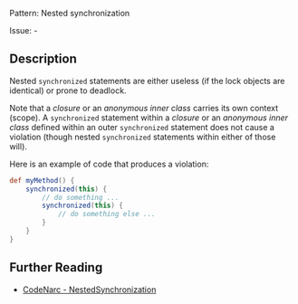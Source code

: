 Pattern: Nested synchronization

Issue: -

## Description

Nested `synchronized` statements are either useless (if the lock objects are identical) or prone to deadlock.

Note that a *closure* or an *anonymous inner class* carries its own context (scope). A `synchronized` statement within a *closure* or an *anonymous inner class* defined within an outer `synchronized` statement does not cause a violation (though nested `synchronized` statements within either of those will).

Here is an example of code that produces a violation:

``` groovy
def myMethod() {
    synchronized(this) {
        // do something ...
        synchronized(this) {
            // do something else ...
        }
    }
}
```

## Further Reading

* [CodeNarc - NestedSynchronization](http://codenarc.sourceforge.net/codenarc-rules-concurrency.html#NestedSynchronization)